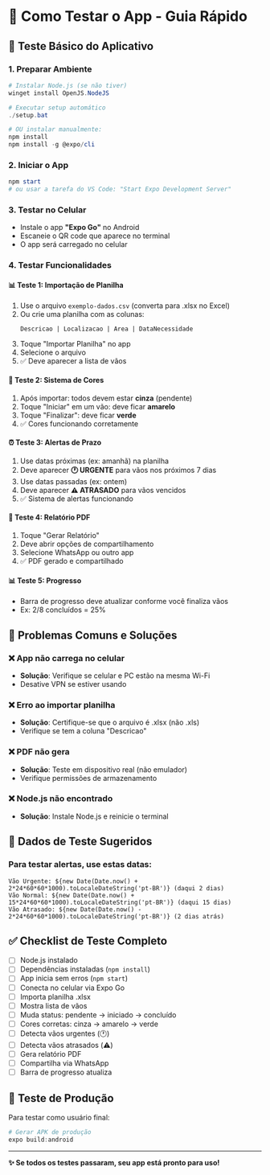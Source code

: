 # 🧪 Como Testar o App - Guia Rápido

## 📱 Teste Básico do Aplicativo

### 1. **Preparar Ambiente**
```powershell
# Instalar Node.js (se não tiver)
winget install OpenJS.NodeJS

# Executar setup automático
./setup.bat

# OU instalar manualmente:
npm install
npm install -g @expo/cli
```

### 2. **Iniciar o App**
```powershell
npm start
# ou usar a tarefa do VS Code: "Start Expo Development Server"
```

### 3. **Testar no Celular**
- Instale o app **"Expo Go"** no Android
- Escaneie o QR code que aparece no terminal
- O app será carregado no celular

### 4. **Testar Funcionalidades**

#### 📊 **Teste 1: Importação de Planilha**
1. Use o arquivo `exemplo-dados.csv` (converta para .xlsx no Excel)
2. Ou crie uma planilha com as colunas:
   ```
   Descricao | Localizacao | Area | DataNecessidade
   ```
3. Toque "Importar Planilha" no app
4. Selecione o arquivo
5. ✅ Deve aparecer a lista de vãos

#### 🎨 **Teste 2: Sistema de Cores**
1. Após importar: todos devem estar **cinza** (pendente)
2. Toque "Iniciar" em um vão: deve ficar **amarelo**
3. Toque "Finalizar": deve ficar **verde**
4. ✅ Cores funcionando corretamente

#### ⏰ **Teste 3: Alertas de Prazo**
1. Use datas próximas (ex: amanhã) na planilha
2. Deve aparecer **🕐 URGENTE** para vãos nos próximos 7 dias
3. Use datas passadas (ex: ontem)
4. Deve aparecer **⚠️ ATRASADO** para vãos vencidos
5. ✅ Sistema de alertas funcionando

#### 📄 **Teste 4: Relatório PDF**
1. Toque "Gerar Relatório"
2. Deve abrir opções de compartilhamento
3. Selecione WhatsApp ou outro app
4. ✅ PDF gerado e compartilhado

#### 📊 **Teste 5: Progresso**
- Barra de progresso deve atualizar conforme você finaliza vãos
- Ex: 2/8 concluídos = 25%

## 🐛 **Problemas Comuns e Soluções**

### ❌ App não carrega no celular
- **Solução**: Verifique se celular e PC estão na mesma Wi-Fi
- Desative VPN se estiver usando

### ❌ Erro ao importar planilha
- **Solução**: Certifique-se que o arquivo é .xlsx (não .xls)
- Verifique se tem a coluna "Descricao"

### ❌ PDF não gera
- **Solução**: Teste em dispositivo real (não emulador)
- Verifique permissões de armazenamento

### ❌ Node.js não encontrado
- **Solução**: Instale Node.js e reinicie o terminal

## 📝 **Dados de Teste Sugeridos**

### Para testar alertas, use estas datas:
```
Vão Urgente: ${new Date(Date.now() + 2*24*60*60*1000).toLocaleDateString('pt-BR')} (daqui 2 dias)
Vão Normal: ${new Date(Date.now() + 15*24*60*60*1000).toLocaleDateString('pt-BR')} (daqui 15 dias)
Vão Atrasado: ${new Date(Date.now() - 2*24*60*60*1000).toLocaleDateString('pt-BR')} (2 dias atrás)
```

## ✅ **Checklist de Teste Completo**

- [ ] Node.js instalado
- [ ] Dependências instaladas (`npm install`)
- [ ] App inicia sem erros (`npm start`)
- [ ] Conecta no celular via Expo Go
- [ ] Importa planilha .xlsx
- [ ] Mostra lista de vãos
- [ ] Muda status: pendente → iniciado → concluído
- [ ] Cores corretas: cinza → amarelo → verde
- [ ] Detecta vãos urgentes (🕐)
- [ ] Detecta vãos atrasados (⚠️)
- [ ] Gera relatório PDF
- [ ] Compartilha via WhatsApp
- [ ] Barra de progresso atualiza

## 🎯 **Teste de Produção**

Para testar como usuário final:
```powershell
# Gerar APK de produção
expo build:android
```

---

**✨ Se todos os testes passaram, seu app está pronto para uso!**
